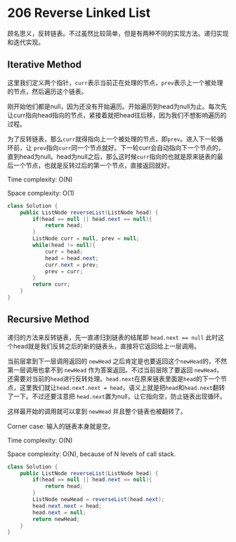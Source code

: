 # 206 Reverse Linked List

顾名思义，反转链表。不过虽然比较简单，但是有两种不同的实现方法。递归实现和迭代实现。

## Iterative Method

这里我们定义两个指针，`curr`表示当前正在处理的节点，`prev`表示上一个被处理的节点，然后遍历这个链表。

刚开始他们都是null，因为还没有开始遍历。开始遍历到head为null为止。每次先让curr指向head指向的节点，紧接着就把head往后移，因为我们不想影响遍历的过程。

为了反转链表，那么`curr`就得指向上一个被处理的节点，即`prev`。进入下一轮循环前，让 `prev`指向`curr`同一个节点就好。下一轮curr会自动指向下一个节点的，直到head为null。head为null之后，那么这时候`curr`指向的也就是原来链表的最后一个节点，也就是反转过后的第一个节点，直接返回就好。

Time complexity: O(N)

Space complexity: O(1)

```java
class Solution {
    public ListNode reverseList(ListNode head) {
        if(head == null || head.next == null){
            return head;
        }
        ListNode curr = null, prev = null;
        while(head != null){
            curr = head;
            head = head.next;
            curr.next = prev;
            prev = curr;
        }
        return curr;
    }
}
```

## Recursive Method


递归的方法来反转链表，先一直递归到链表的结尾即 `head.next == null` 此时这个head就是我们反转之后的新的链表头，直接将它返回给上一层调用。

当前层拿到下一层调用返回的 `newHead` 之后肯定是也要返回这个`newHead`的，不然第一层调用也拿不到 `newHead` 作为答案返回。不过当前层除了要返回 `newHead`，还需要对当前的`head`进行反转处理。`head.next`在原来链表里面是`head`的下一个节点，这里我们就让`head.next.next = head`，语义上就是把`head`和`head.next`翻转了一下。不过还要注意把 `head.next`置为null，让它指向空，防止链表出现循环。

这样最开始的调用就可以拿到 `newHead` 并且整个链表也被翻转了。

Corner case: 输入的链表本身就是空。

Time complexity: O(N)

Space complexity: O(N), because of N levels of call stack.

```java
class Solution {
    public ListNode reverseList(ListNode head) {
        if(head == null || head.next == null){
            return head;
        }
        ListNode newHead = reverseList(head.next);
        head.next.next = head;
        head.next = null;
        return newHead;
    }
}
```